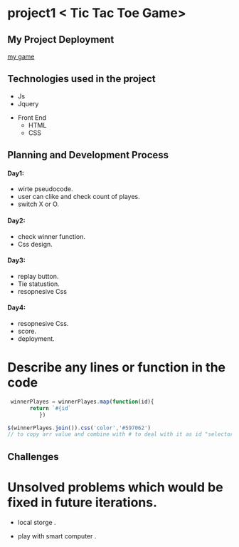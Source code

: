 # project1 < Tic Tac Toe Game>


<!-- ## h2 -->
<!-- #### h6 -->

## My Project Deployment
[my game]("https://bynist.github.io/Tic-tac-toe/")

## Technologies used in the project
* Js 
*  Jquery
- Front End 
    * HTML  
    * CSS

<!-- 
## wireframes and user stories.
- -->
## Planning and Development Process
#### Day1:
- wirte pseudocode.
- user can clike and check count of playes.
- switch X or O.

#### Day2:
- check winner function.
- Css design.

#### Day3:
- replay button.
- Tie statustion.
- resopnesive Css

#### Day4:
- resopnesive Css.
- score.
- deployment.



# Describe any lines or function in the code
```js
 winnerPlayes = winnerPlayes.map(function(id){ 
       return `#{id`
          })

$(winnerPlayes.join()).css('color','#597062')
// to copy arr value and combine with # to deal with it as id "selector" 
```
## Challenges
# Unsolved problems which would be fixed in future iterations.

- local storge .
- play with smart computer .


    <!-- order list
    1. one  
    2. two  
    3. three -->

<!-- link
[google](http://google.com)
<!-- 
<!-- images -->
<!-- ![wireframe]("mgs/bg3") -->
<!-- "url:"relative path" -->

<!-- ---  -->
<!-- hersontal line -->
